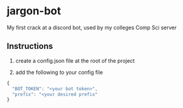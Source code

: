 # jargon-bot
My first crack at a discord bot, used by my colleges Comp Sci server

## Instructions

1. create a config.json file at the root of the project

2. add the following to your config file

```js
{
  "BOT_TOKEN": "<your bot token>",
  "prefix": "<your desired prefix"
}
